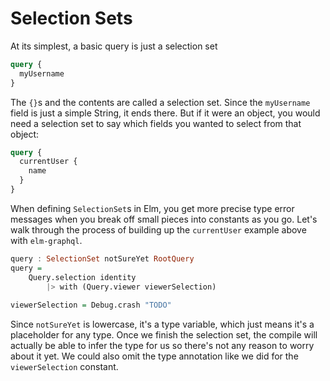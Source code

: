 # Selection Sets

At its simplest, a basic query is just a selection set

```graphql
query {
  myUsername
}
```

The `{}`s and the contents are called a selection set. Since the `myUsername` field is just a simple String, it ends there. But if it were an object, you would need a selection set to say which fields you wanted to select from that object:

```graphql
query {
  currentUser {
    name
  }
}
```

When defining `SelectionSet`s in Elm, you get more precise type error messages when you break off small pieces into constants as you go. Let's walk through the process of building up the `currentUser` example above with `elm-graphql`.

```haskell
query : SelectionSet notSureYet RootQuery
query =
    Query.selection identity
        |> with (Query.viewer viewerSelection)
        
viewerSelection = Debug.crash "TODO"
```

Since `notSureYet` is lowercase, it's a type variable, which just means it's a placeholder for any type. Once we finish the selection set, the compile will actually be able to infer the type for us so there's not any reason to worry about it yet. We could also omit the  type annotation like we did for the `viewerSelection` constant.

